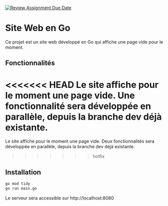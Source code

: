 [![Review Assignment Due Date](https://classroom.github.com/assets/deadline-readme-button-22041afd0340ce965d47ae6ef1cefeee28c7c493a6346c4f15d667ab976d596c.svg)](https://classroom.github.com/a/Bwmh1Xrb)
# Site Web en Go

Ce projet est un site web développé en Go qui affiche une page vide pour le moment. 

## Fonctionnalités

<<<<<<< HEAD
Le site affiche pour le moment une page vide. Une fonctionnalité sera développée en parallèle, depuis la branche dev déjà existante.
=======
Le site affiche pour le moment une page vide. Deux fonctionnalités sera développée en parallèle, depuis la branche dev déjà existante.
>>>>>>> hotfix

## Installation

```bash
go mod tidy
go run main.go
```

Le serveur sera accessible sur http://localhost:8080

